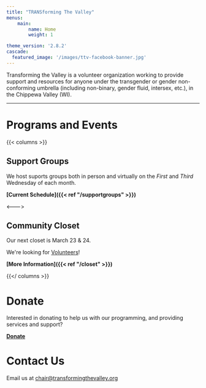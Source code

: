 ```yaml
---
title: "TRANSforming The Valley"
menus:
    main:
        name: Home
        weight: 1

theme_version: '2.8.2'
cascade:
  featured_image: '/images/ttv-facebook-banner.jpg'
---
```


Transforming the Valley is a volunteer organization working to provide support and resources for anyone under the transgender or gender non-conforming umbrella (including non-binary, gender fluid, intersex, etc.), in the Chippewa Valley (WI).

***

# Programs and Events
{{< columns >}}

## Support Groups
We host suports groups both in person and virtually on the *First* and *Third* Wednesday of each month.

**[Current Schedule]({{< ref "/supportgroups" >}})**

<---> 

## Community Closet
Our next closet is March 23 & 24.

We're looking for [Volunteers](https://signup.com/go/HLwipmC)!

**[More Information]({{< ref "/closet" >}})**

{{</ columns >}}

# Donate
Interested in donating to help us with our programming, and providing services and support?

**[Donate](https://checkout.square.site/merchant/35WWYBEKZMMWZ/checkout/DAH2KNE4IYD3NA3PS747J5GS)**

# Contact Us
Email us at [chair@transformingthevalley.org](mailto:chair@transformingthevalley.org)